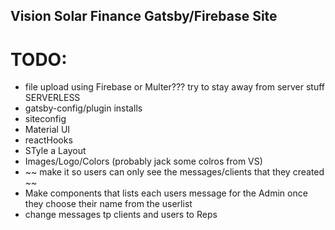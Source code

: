 ## Vision Solar Finance Gatsby/Firebase Site

# TODO:

- file upload using Firebase or Multer??? try to stay away from server stuff SERVERLESS
- gatsby-config/plugin installs
- siteconfig
- Material UI
- reactHooks
- STyle a Layout
- Images/Logo/Colors (probably jack some colros from VS)
- ~~ make it so users can only see the messages/clients that they created ~~
- Make components that lists each users message for the Admin once they choose their name from the userlist
- change messages tp clients and users to Reps

